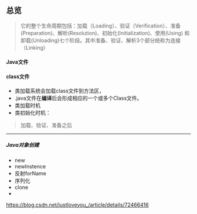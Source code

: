 ## 总览
> 它的整个生命周期包括：加载（Loading）、验证（Verification）、准备(Preparation)、解析(Resolution)、初始化(Initialization)、使用(Using) 和 卸载(Unloading)七个阶段。其中准备、验证、解析3个部分统称为连接（Linking）

#### Java文件

#### class文件
- 类加载系统会加载class文件到方法区，
- .java文件在**编译**后会形成相应的一个或多个Class文件。
- 类加载时机
- 类初始化时机：
>  加载、验证、准备之后


---
##### Java对象创建
- new
- newInstence
- 反射forName
- 序列化
- clone
- 
https://blog.csdn.net/justloveyou_/article/details/72466416
